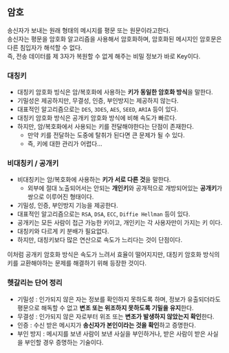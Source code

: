 ## 암호

송신자가 보내는 원래 형태의 메시지를 평문 또는 원문이라고한다.<br>
송신자는 평문을 암호화 알고리즘을 사용해서 암호화하며, 암호화된 메시지인 암호문은 다른 침입자가 해석할 수 없다.<br>
즉, 전송 데이터를 제 3자가 복원할 수 없게 해주는 비밀 정보가 바로 Key이다.

### 대칭키

- 대칭키 암호화 빙식은 암/복호화에 사용하는 **키가 동일한 암호화 방식**을 말한다.
- 기밀성은 제공하지만, 무결성, 인증, 부인방지는 제공하지 않는다.
- 대표적인 알고리즘으로는 `DES`, `3DES`, `AES`, `SEED`, `ARIA` 등이 있다.
- 대칭키 암호화 방식은 공개키 암호화 방식에 비해 속도가 빠르다.
- 하지만, 암/복호화에서 사용되는 키를 전달해야한다는 단점이 존재한다.
  - 만약 키를 전달하는 도중에 탈취가 된다면 큰 문제가 될 수 있다.
  - 즉, 키에 대한 관리가 어렵다...

### 비대칭키 / 공개키

- 비대칭키는 암/복호화에 사용하는 **키가 서로 다른 것**을 말한다.
  - 외부에 절대 노출되어서는 안되는 **개인키**와 공개적으로 개방되어있는 **공개키**가 쌍으로 이루어진 형태이다.
- 기밀성, 인증, 부인방지 기능을 제공한다.
- 대표적인 알고리즘으로는 `RSA`, `DSA`, `ECC`, `Diffie Hellman` 등이 있다.
- 공개키는 모든 사람이 접근 가능한 키이고, 개인키는 각 사용자만이 가지는 키 이다.
- 대칭키와 다르게 키 분배가 필요없다.
- 하지만, 대칭키보다 많은 연산으로 속도가 느리다는 것이 단점이다.

이처럼 공개키 암호화 방식은 속도가 느려서 효율이 떨어지지만, 대칭키 암호화 방식의 키를 교환해야하는 문제를 해결하기 위해 등장한 것이다.

### 헷갈리는 단어 정리

- 기밀성 : 인가되지 않은 자는 정보를 확인하지 못하도록 하며, 정보가 유출되더라도 평문으로 해독할 수 없고 **변조 또는 위조하지 못하도록 기밀을 유지**한다.
- 무결성 : 인가되지 않은 자로부터 위조 또는 **변조가 발생하지 않았는지 확인**한다.
- 인증 : 수신 받은 메시지가 **송신자가 본인이라는 것을 확인**하고 증명한다.
- 부인 방지 : 메시지를 보낸 사람이 보낸 사실을 부인하거나, 받은 사람이 받은 사실을 부인할 경우 증명하는 기술이다.
